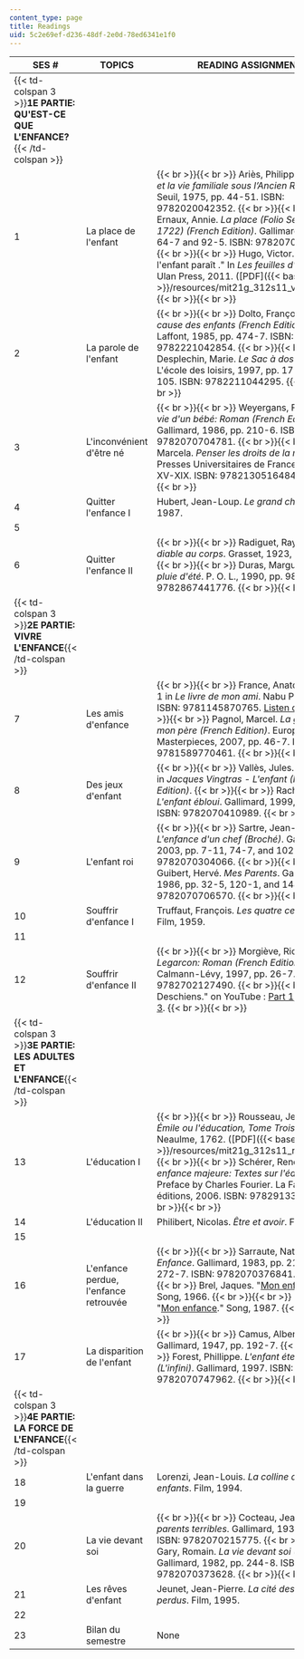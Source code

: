 ```yaml
---
content_type: page
title: Readings
uid: 5c2e69ef-d236-48df-2e0d-78ed6341e1f0
---
```


| SES # | TOPICS | READING ASSIGNMENTS |
| --- | --- | --- |
| {{< td-colspan 3 >}}**1E PARTIE: QU'EST-CE QUE L'ENFANCE?**{{< /td-colspan >}} |||
| 1 | La place de l'enfant |  {{< br >}}{{< br >}} Ariès, Philippe. _L’enfant et la vie familiale sous l’Ancien Régime_. Seuil, 1975, pp. 44-51. ISBN: 9782020042352. {{< br >}}{{< br >}} Ernaux, Annie. _La place (Folio Series, No 1722) (French Edition)_. Gallimard, 1986, pp. 64-7 and 92-5. ISBN: 9782070377220. {{< br >}}{{< br >}} Hugo, Victor. "Lorsque l'enfant paraît ." In _Les feuilles d'automne_. Ulan Press, 2011. ([PDF]({{< baseurl >}}/resources/mit21g_312s11_vhugopoem)) {{< br >}}{{< br >}}  |
| 2 | La parole de l'enfant |  {{< br >}}{{< br >}} Dolto, Françoise. _La cause des enfants (French Edition)_. R. Laffont, 1985, pp. 474-7. ISBN: 9782221042854. {{< br >}}{{< br >}} Desplechin, Marie. _Le Sac à dos d'Alphonse_. L'école des loisirs, 1997, pp. 17-9, and 80-105. ISBN: 9782211044295. {{< br >}}{{< br >}}  |
| 3 | L'inconvénient d'être né |  {{< br >}}{{< br >}} Weyergans, François. _La vie d'un bébé: Roman (French Edition)_. Gallimard, 1986, pp. 210-6. ISBN: 9782070704781. {{< br >}}{{< br >}} Iacub, Marcela. _Penser les droits de la naissance_. Presses Universitaires de France, 2002, pp. XV-XIX. ISBN: 9782130516484. {{< br >}}{{< br >}}  |
| 4 | Quitter l'enfance I | Hubert, Jean-Loup. _Le grand chemin_. Film, 1987. |
| 5 |
| 6 | Quitter l'enfance II |  {{< br >}}{{< br >}} Radiguet, Raymond. _Le diable au corps_. Grasset, 1923, pp. 42-4. {{< br >}}{{< br >}} Duras, Marguerite. _La pluie d'été_. P. O. L., 1990, pp. 98-109. ISBN: 9782867441776. {{< br >}}{{< br >}}  |
| {{< td-colspan 3 >}}**2E PARTIE: VIVRE L'ENFANCE**{{< /td-colspan >}} |||
| 7 | Les amis d'enfance |  {{< br >}}{{< br >}} France, Anatole. Chapter 1 in _Le livre de mon ami_. Nabu Press, 2010. ISBN: 9781145870765. [Listen online](https://web.archive.org/web/20110719112133/http://www.litteratureaudio.net/Anatole_France_-_Le_livre_de_mon_ami_Chap01.mp3). {{< br >}}{{< br >}} Pagnol, Marcel. _La gloire de mon père (French Edition)_. European Masterpieces, 2007, pp. 46-7. ISBN: 9781589770461. {{< br >}}{{< br >}}  |
| 8 | Des jeux d'enfant |  {{< br >}}{{< br >}} Vallès, Jules. Chapter XI in _Jacques Vingtras - L'enfant (French Edition)_. {{< br >}}{{< br >}} Rachid O. _L'enfant ébloui_. Gallimard, 1999, pp. 84-5. ISBN: 9782070410989. {{< br >}}{{< br >}}  |
| 9 | L'enfant roi |  {{< br >}}{{< br >}} Sartre, Jean-Paul. _L'enfance d'un chef (Broché)_. Gallimard, 2003, pp. 7-11, 74-7, and 102-5. ISBN: 9782070304066. {{< br >}}{{< br >}} Guibert, Hervé. _Mes Parents_. Gallimard, 1986, pp. 32-5, 120-1, and 148-9. ISBN: 9782070706570. {{< br >}}{{< br >}}  |
| 10 | Souffrir d'enfance I | Truffaut, François. _Les quatre cent coups_. Film, 1959. |
| 11 |
| 12 | Souffrir d'enfance II |  {{< br >}}{{< br >}} Morgiève, Richard. _Legarcon: Roman (French Edition)_. Calmann-Lévy, 1997, pp. 26-7. ISBN: 9782702127490. {{< br >}}{{< br >}} "Les Deschiens." on YouTube : [Part 1](http://www.youtube.com/watch?v=Y4LiZxS1aA0), [Part 2](http://www.youtube.com/watch?v=jDfkwMX3vww&feature=related), [Part 3](http://www.youtube.com/watch?v=BpjEHrA54M0&feature=related). {{< br >}}{{< br >}}  |
| {{< td-colspan 3 >}}**3E PARTIE: LES ADULTES ET L'ENFANCE**{{< /td-colspan >}} |||
| 13 | L'éducation I |  {{< br >}}{{< br >}} Rousseau, Jean-Jaques. _Émile ou l'éducation, Tome Troisieme_. Jean Neaulme, 1762. ([PDF]({{< baseurl >}}/resources/mit21g_312s11_rousseau)) {{< br >}}{{< br >}} Schérer, René. _Vers une enfance majeure: Textes sur l'éducation_. Preface by Charles Fourier. La Fabrique éditions, 2006. ISBN: 9782913372498. {{< br >}}{{< br >}}  |
| 14 | L'éducation II | Philibert, Nicolas. _Être et avoir_. Film, 2002. |
| 15 |
| 16 | L'enfance perdue, l'enfance retrouvée |  {{< br >}}{{< br >}} Sarraute, Nathalie. _Enfance_. Gallimard, 1983, pp. 218-9, and 272-7. ISBN: 9782070376841. {{< br >}}{{< br >}} Brel, Jaques. "[Mon enfance](http://www.youtube.com/watch?v=tqtqUABH4ig)." Song, 1966. {{< br >}}{{< br >}} Barbara. "[Mon enfance](http://www.youtube.com/watch?v=L-ToyNEYFmY&playnext=1&list=PL9CA037FDF8EF55D8)." Song, 1987. {{< br >}}{{< br >}}  |
| 17 | La disparition de l'enfant |  {{< br >}}{{< br >}} Camus, Albert. _La peste_. Gallimard, 1947, pp. 192-7. {{< br >}}{{< br >}} Forest, Phillippe. _L'enfant éternal: Roman (L'infini)_. Gallimard, 1997. ISBN: 9782070747962. {{< br >}}{{< br >}}  |
| {{< td-colspan 3 >}}**4E PARTIE: LA FORCE DE L'ENFANCE**{{< /td-colspan >}} |||
| 18 | L'enfant dans la guerre | Lorenzi, Jean-Louis. _La colline aux mille enfants_. Film, 1994. |
| 19 |
| 20 | La vie devant soi |  {{< br >}}{{< br >}} Cocteau, Jean. _Les parents terribles_. Gallimard, 1938, pp. 42-9. ISBN: 9782070215775. {{< br >}}{{< br >}} Gary, Romain. _La vie devant soi (Folio)_. Gallimard, 1982, pp. 244-8. ISBN: 9782070373628. {{< br >}}{{< br >}}  |
| 21 | Les rêves d'enfant | Jeunet, Jean-Pierre. _La cité des enfants perdus_. Film, 1995. |
| 22 |
| 23 | Bilan du semestre | None